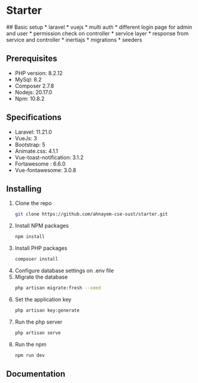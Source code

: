 <h1 align="left"> Starter </h1>
## Basic setup 
* laravel
* vuejs
* multi auth
* different login page for admin and user
* permission check on controller
* service layer
* response from service and controller
* inertiajs
* migrations
* seeders

## Prerequisites
* PHP version: 8.2.12
* MySql: 8.2
* Composer 2.7.8
* Nodejs: 20.17.0
* Npm: 10.8.2

## Specifications
* Laravel: 11.21.0
* VueJs: 3
* Bootstrap: 5
* Animate.css: 4.1.1
* Vue-toast-notification: 3.1.2
* Fortawesome : 6.6.0
* Vue-fontawesome: 3.0.8

## Installing
1. Clone the repo
   ```sh
   git clone https://github.com/ahnayem-cse-sust/starter.git
   ```
2. Install NPM packages
   ```sh
   npm install
   ```
3. Install PHP packages
   ```sh
   composer install
   ```
4. Configure database settings on .env file
5. Migrate the database
   ```sh
   php artisan migrate:fresh --seed
   ```
6. Set the application key
   ```sh
   php artisan key:generate
   ```
7. Run the php server
   ```sh
   php artisan serve
   ```
8. Run the npm
   ```sh
   npm run dev
   ```
## Documentation



   
